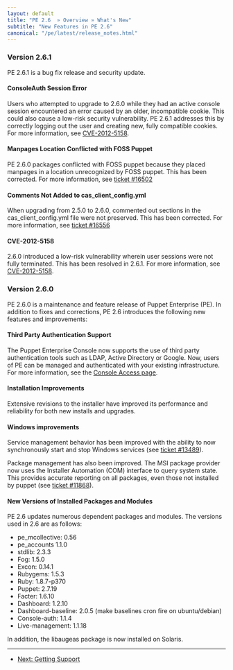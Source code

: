 ```yaml
---
layout: default
title: "PE 2.6  » Overview » What's New"
subtitle: "New Features in PE 2.6"
canonical: "/pe/latest/release_notes.html"
---
```

### Version 2.6.1
PE 2.6.1 is a bug fix release and security update. 

#### ConsoleAuth Session Error
Users who attempted to upgrade to 2.6.0 while they had an active console session encountered an error caused by an older, incompatible cookie. This could also cause a low-risk security vulnerability. PE 2.6.1 addresses this by correctly logging out the user and creating new, fully compatible cookies. For more information, see [CVE-2012-5158](http://puppetlabs.com/security/cve/cve-2012-5158/).

#### Manpages Location Conflicted with FOSS Puppet
PE 2.6.0 packages conflicted with FOSS puppet because they placed manpages in a location unrecognized by FOSS puppet. This has been corrected. For more information, see [ticket #16502](http://projects.puppetlabs.com/issues/16502)

#### Comments Not Added to cas_client_config.yml
When upgrading from 2.5.0 to 2.6.0, commented out sections in the cas_client_config.yml file were not preserved. This has been corrected. For more information, see [ticket #16556](http://projects.puppetlabs.com/issues/16556)

#### CVE-2012-5158
2.6.0 introduced a low-risk vulnerability wherein user sessions were not fully terminated. This has been resolved in 2.6.1. For more information, see [CVE-2012-5158](http://puppetlabs.com/security/cve/cve-2012-5158/).

### Version 2.6.0 

PE 2.6.0 is a maintenance and feature release of Puppet Enterprise (PE). In addition to fixes and corrections, PE 2.6 introduces the following new features and improvements:

#### Third Party Authentication Support

The Puppet Enterprise Console now supports the use of third party authentication tools such as LDAP, Active Directory or Google. Now, users of PE can be managed and authenticated with your existing infrastructure. For more information, see the [Console Access page](./console_auth.html).

#### Installation Improvements

Extensive revisions to the installer have improved its performance and reliability for both new installs and upgrades.

#### Windows improvements

Service management behavior has been improved with the ability to now synchronously start and stop Windows services (see [ticket #13489](http://projects.puppetlabs.com/issues/13489)).

Package management has also been improved. The MSI package provider now uses the Installer Automation (COM) interface to query system state. This provides accurate reporting on all packages, even those not installed by puppet (see [ticket #11868](http://projects.puppetlabs.com/issues/11868)).

#### New Versions of Installed Packages and Modules

PE 2.6 updates numerous dependent packages and modules. The versions used in 2.6 are as follows:

* pe\_mcollective: 0.56
* pe\_accounts 1.1.0
* stdlib: 2.3.3
* Fog: 1.5.0
* Excon: 0.14.1
* Rubygems: 1.5.3
* Ruby: 1.8.7-p370
* Puppet: 2.7.19
* Facter: 1.6.10
* Dashboard: 1.2.10
* Dashboard-baseline: 2.0.5 (make baselines cron fire on ubuntu/debian)
* Console-auth: 1.1.4
* Live-management: 1.1.18

In addition, the libaugeas package is now installed on Solaris.


* * * 

- [Next: Getting Support](./overview_getting_support.html)
